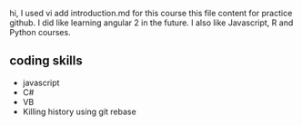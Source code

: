 hi, I used vi add introduction.md for this course
this file content for practice github.
I did like learning angular 2 in the future.
I also like Javascript, R and Python courses.

coding skills
-------------
* javascript
* C#
* VB
* Killing history using git rebase

